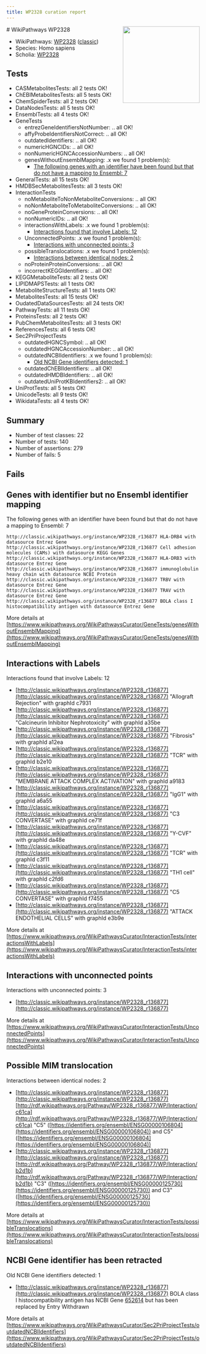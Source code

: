 ```yaml
---
title: WP2328 curation report
---
```


<img style="float: right; width: 200px" src="https://upload.wikimedia.org/wikipedia/commons/thumb/8/83/Wplogo_with_text_500.png/640px-Wplogo_with_text_500.png" />
# WikiPathways WP2328

* WikiPathways: [WP2328](https://wikipathways.org/pathways/WP2328) ([classic](https://classic.wikipathways.org/instance/WP2328))
* Species: Homo sapiens
* Scholia: [WP2328](https://scholia.toolforge.org/wikipathways/WP2328)
## Tests
* CASMetabolitesTests: all 2 tests OK!
* ChEBIMetabolitesTests: all 5 tests OK!
* ChemSpiderTests: all 2 tests OK!
* DataNodesTests: all 5 tests OK!
* EnsemblTests: all 4 tests OK!
* GeneTests
    * entrezGeneIdentifiersNotNumber: .. all OK!
    * affyProbeIdentifiersNotCorrect: .. all OK!
    * outdatedIdentifiers: .. all OK!
    * numericHGNCIDs: .. all OK!
    * nonNumericHGNCAccessionNumbers: .. all OK!
    * genesWithoutEnsemblMapping: .x we found 1 problem(s):
        * [The following genes with an identifier have been found but that do not have a mapping to Ensembl: 7](#40286d89)
* GeneralTests: all 15 tests OK!
* HMDBSecMetabolitesTests: all 3 tests OK!
* InteractionTests
    * noMetaboliteToNonMetaboliteConversions: .. all OK!
    * noNonMetaboliteToMetaboliteConversions: .. all OK!
    * noGeneProteinConversions: .. all OK!
    * nonNumericIDs: .. all OK!
    * interactionsWithLabels: .x we found 1 problem(s):
        * [Interactions found that involve Labels: 12](#fe97a8ba)
    * UnconnectedPoints: .x we found 1 problem(s):
        * [Interactions with unconnected points: 3](#35a61adb)
    * possibleTranslocations: .x we found 1 problem(s):
        * [Interactions between identical nodes: 2](#1c118207)
    * noProteinProteinConversions: .. all OK!
    * incorrectKEGGIdentifiers: .. all OK!
* KEGGMetaboliteTests: all 2 tests OK!
* LIPIDMAPSTests: all 1 tests OK!
* MetaboliteStructureTests: all 1 tests OK!
* MetabolitesTests: all 15 tests OK!
* OudatedDataSourcesTests: all 24 tests OK!
* PathwayTests: all 11 tests OK!
* ProteinsTests: all 2 tests OK!
* PubChemMetabolitesTests: all 3 tests OK!
* ReferencesTests: all 6 tests OK!
* Sec2PriProjectTests
    * outdatedHGNCSymbol: .. all OK!
    * outdatedHGNCAccessionNumber: .. all OK!
    * outdatedNCBIIdentifiers: .x we found 1 problem(s):
        * [Old NCBI Gene identifiers detected: 1](#56b1aa7b)
    * outdatedChEBIIdentifiers: .. all OK!
    * outdatedHMDBIdentifiers: .. all OK!
    * outdatedUniProtKBIdentifiers2: .. all OK!
* UniProtTests: all 5 tests OK!
* UnicodeTests: all 9 tests OK!
* WikidataTests: all 4 tests OK!


## Summary

* Number of test classes: 22
* Number of tests: 140
* Number of assertions: 279
* Number of fails: 5

## Fails

<a name="40286d89" />

## Genes with identifier but no Ensembl identifier mapping

The following genes with an identifier have been found but that do not have a mapping to Ensembl: 7
```
http://classic.wikipathways.org/instance/WP2328_r136877 HLA-DRB4 with datasource Entrez Gene
http://classic.wikipathways.org/instance/WP2328_r136877 Cell adhesion molecules (CAMs) with datasource KEGG Genes
http://classic.wikipathways.org/instance/WP2328_r136877 HLA-DRB3 with datasource Entrez Gene
http://classic.wikipathways.org/instance/WP2328_r136877 immunoglobulin  heavy chain with datasource NCBI Protein
http://classic.wikipathways.org/instance/WP2328_r136877 TRBV with datasource Entrez Gene
http://classic.wikipathways.org/instance/WP2328_r136877 TRAV with datasource Entrez Gene
http://classic.wikipathways.org/instance/WP2328_r136877 BOLA class I histocompatibility antigen with datasource Entrez Gene
```

More details at [https://www.wikipathways.org/WikiPathwaysCurator/GeneTests/genesWithoutEnsemblMapping](https://www.wikipathways.org/WikiPathwaysCurator/GeneTests/genesWithoutEnsemblMapping)

<a name="fe97a8ba" />

## Interactions with Labels

Interactions found that involve Labels: 12

* [http://classic.wikipathways.org/instance/WP2328_r136877](http://classic.wikipathways.org/instance/WP2328_r136877) "Allograft Rejection" with graphId c7931
* [http://classic.wikipathways.org/instance/WP2328_r136877](http://classic.wikipathways.org/instance/WP2328_r136877) "Calcineurin Inhibitor 
Nephrotoxicity" with graphId a35be
* [http://classic.wikipathways.org/instance/WP2328_r136877](http://classic.wikipathways.org/instance/WP2328_r136877) "Fibrosis" with graphId a12ea
* [http://classic.wikipathways.org/instance/WP2328_r136877](http://classic.wikipathways.org/instance/WP2328_r136877) "TCR" with graphId b2e10
* [http://classic.wikipathways.org/instance/WP2328_r136877](http://classic.wikipathways.org/instance/WP2328_r136877) "MEMBRANE ATTACK 
COMPLEX ACTIVATION" with graphId a9183
* [http://classic.wikipathways.org/instance/WP2328_r136877](http://classic.wikipathways.org/instance/WP2328_r136877) "IgG1" with graphId a6a55
* [http://classic.wikipathways.org/instance/WP2328_r136877](http://classic.wikipathways.org/instance/WP2328_r136877) "C3 CONVERTASE" with graphId ce71f
* [http://classic.wikipathways.org/instance/WP2328_r136877](http://classic.wikipathways.org/instance/WP2328_r136877) "Y-CVF" with graphId da48e
* [http://classic.wikipathways.org/instance/WP2328_r136877](http://classic.wikipathways.org/instance/WP2328_r136877) "TCR" with graphId c3f11
* [http://classic.wikipathways.org/instance/WP2328_r136877](http://classic.wikipathways.org/instance/WP2328_r136877) "TH1
cell" with graphId c2fd6
* [http://classic.wikipathways.org/instance/WP2328_r136877](http://classic.wikipathways.org/instance/WP2328_r136877) "C5 CONVERTASE" with graphId f7455
* [http://classic.wikipathways.org/instance/WP2328_r136877](http://classic.wikipathways.org/instance/WP2328_r136877) "ATTACK
ENDOTHELIAL
CELLS" with graphId e3b9e


More details at [https://www.wikipathways.org/WikiPathwaysCurator/InteractionTests/interactionsWithLabels](https://www.wikipathways.org/WikiPathwaysCurator/InteractionTests/interactionsWithLabels)

<a name="35a61adb" />

## Interactions with unconnected points

Interactions with unconnected points: 3

* [http://classic.wikipathways.org/instance/WP2328_r136877](http://classic.wikipathways.org/instance/WP2328_r136877)


More details at [https://www.wikipathways.org/WikiPathwaysCurator/InteractionTests/UnconnectedPoints](https://www.wikipathways.org/WikiPathwaysCurator/InteractionTests/UnconnectedPoints)

<a name="1c118207" />

## Possible MIM translocation

Interactions between identical nodes: 2

* [http://classic.wikipathways.org/instance/WP2328_r136877](http://classic.wikipathways.org/instance/WP2328_r136877) [http://rdf.wikipathways.org/Pathway/WP2328_r136877/WP/Interaction/c61ca](http://rdf.wikipathways.org/Pathway/WP2328_r136877/WP/Interaction/c61ca) "C5" ([https://identifiers.org/ensembl/ENSG00000106804](https://identifiers.org/ensembl/ENSG00000106804)) and 
C5" ([https://identifiers.org/ensembl/ENSG00000106804](https://identifiers.org/ensembl/ENSG00000106804))
* [http://classic.wikipathways.org/instance/WP2328_r136877](http://classic.wikipathways.org/instance/WP2328_r136877) [http://rdf.wikipathways.org/Pathway/WP2328_r136877/WP/Interaction/b2d1b](http://rdf.wikipathways.org/Pathway/WP2328_r136877/WP/Interaction/b2d1b) "C3" ([https://identifiers.org/ensembl/ENSG00000125730](https://identifiers.org/ensembl/ENSG00000125730)) and 
C3" ([https://identifiers.org/ensembl/ENSG00000125730](https://identifiers.org/ensembl/ENSG00000125730))


More details at [https://www.wikipathways.org/WikiPathwaysCurator/InteractionTests/possibleTranslocations](https://www.wikipathways.org/WikiPathwaysCurator/InteractionTests/possibleTranslocations)

<a name="56b1aa7b" />

## NCBI Gene identifier has been retracted

Old NCBI Gene identifiers detected: 1

* [http://classic.wikipathways.org/instance/WP2328_r136877](http://classic.wikipathways.org/instance/WP2328_r136877) BOLA class I histocompatibility antigen has NCBI Gene [652614](https://bioregistry.io/ncbigene:652614) but has been replaced by Entry Withdrawn


More details at [https://www.wikipathways.org/WikiPathwaysCurator/Sec2PriProjectTests/outdatedNCBIIdentifiers](https://www.wikipathways.org/WikiPathwaysCurator/Sec2PriProjectTests/outdatedNCBIIdentifiers)

